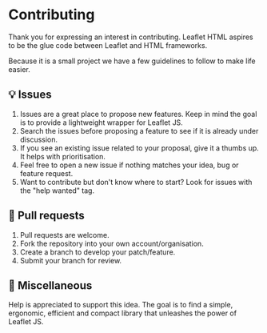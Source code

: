# Contributing
Thank you for expressing an interest in contributing.
Leaflet HTML aspires to be the glue code between Leaflet and HTML frameworks.

Because it is a small project we have a few guidelines to follow to make life easier.

## 💡 Issues

1. Issues are a great place to propose new features. Keep in mind the goal is to provide a lightweight wrapper for Leaflet JS.
2. Search the issues before proposing a feature to see if it is already under discussion.
3. If you see an existing issue related to your proposal, give it a thumbs up. It helps with prioritisation.
4. Feel free to open a new issue if nothing matches your idea, bug or feature request.
5. Want to contribute but don't know where to start? Look for issues with the "help wanted" tag.

## 🙌 Pull requests
1. Pull requests are welcome.
2. Fork the repository into your own account/organisation.
3. Create a branch to develop your patch/feature.
4. Submit your branch for review.

## 📖 Miscellaneous
Help is appreciated to support this idea.
The goal is to find a simple, ergonomic, efficient and compact library that unleashes the power of Leaflet JS. 
